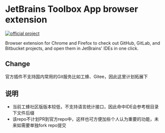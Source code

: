 # JetBrains Toolbox App browser extension

[![official project](https://jb.gg/badges/official.svg)](https://confluence.jetbrains.com/display/ALL/JetBrains+on+GitHub)

Browser extension for Chrome and Firefox to check out GitHub, GitLab, and Bitbucket projects, and open them in JetBrains' IDEs in one click.

## Change
官方插件不支持国内常用的Git服务比如工蜂、Gitee，因此这里计划拓展下

## 说明
- 当前工蜂社区版版本较低，不支持语言统计接口，因此命中IDE会参考根目录下文件后缀
- 该repo不计划PR到官方repo中，这样也可方便加些个人认为重要的功能，未来如需要单独fork repo提交
